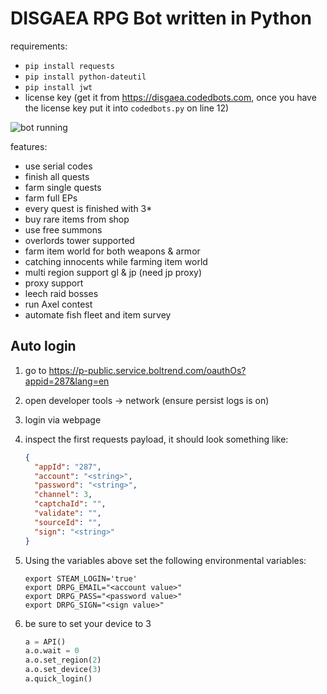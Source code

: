 # DISGAEA RPG Bot written in Python

requirements:

- `pip install requests`
- `pip install python-dateutil`
- `pip install jwt`
- license key (get it from https://disgaea.codedbots.com, once you have the license key put it into `codedbots.py` on
  line 12)

![bot running](https://raw.github.com/Mila432/DISGAEA-RPG-Python-Bot/master/1.png)

features:

- use serial codes
- finish all quests
- farm single quests
- farm full EPs
- every quest is finished with 3\*
- buy rare items from shop
- use free summons
- overlords tower supported
- farm item world for both weapons & armor
- catching innocents while farming item world
- multi region support gl & jp (need jp proxy)
- proxy support
- leech raid bosses
- run Axel contest
- automate fish fleet and item survey

## Auto login

1. go to <https://p-public.service.boltrend.com/oauthOs?appid=287&lang=en>
2. open developer tools -> network (ensure persist logs is on)
3. login via webpage
4. inspect the first requests payload, it should look something like:

    ```json
    {
      "appId": "287",
      "account": "<string>",
      "password": "<string>",
      "channel": 3,
      "captchaId": "",
      "validate": "",
      "sourceId": "",
      "sign": "<string>"
    }
    ```
5. Using the variables above set the following environmental variables:
    ```shell
    export STEAM_LOGIN='true'
    export DRPG_EMAIL="<account value>"
    export DRPG_PASS="<password value>"
    export DRPG_SIGN="<sign value>"
    ```
6. be sure to set your device to 3
    ```python
    a = API()
    a.o.wait = 0
    a.o.set_region(2)
    a.o.set_device(3)
    a.quick_login()
    ```